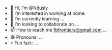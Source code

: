 - 👋 Hi, I’m @Ndusly
- 👀 I’m interested in  working at home.
- 🌱 I’m currently learning ...
- 💞️ I’m looking to collaborate on ...
- 📫 How to reach me fbfrontiers@gmail.com ...
- 😄 Pronouns: ...
- ⚡ Fun fact: ...

<!---
Ndusly/Ndusly is a ✨ special ✨ repository because its `README.md` (this file) appears on your GitHub profile.
You can click the Preview link to take a look at your changes.
--->
